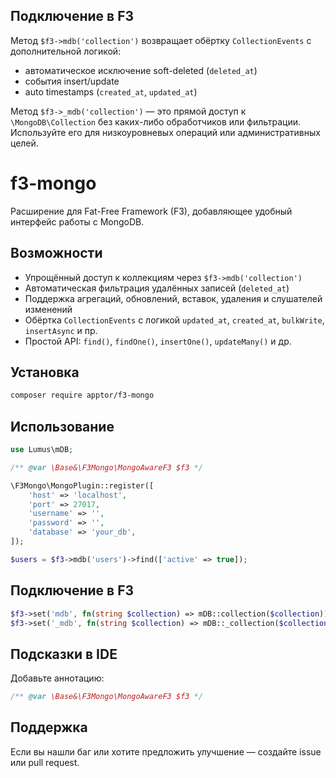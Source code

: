 ## Подключение в F3

Метод `$f3->mdb('collection')` возвращает обёртку `CollectionEvents` с дополнительной логикой:

- автоматическое исключение soft-deleted (`deleted_at`)
- события insert/update
- auto timestamps (`created_at`, `updated_at`)

Метод `$f3->_mdb('collection')` — это прямой доступ к `\MongoDB\Collection` без каких-либо обработчиков или фильтрации. Используйте его для низкоуровневых операций или административных целей.

# f3-mongo

Расширение для Fat-Free Framework (F3), добавляющее удобный интерфейс работы с MongoDB.

## Возможности

- Упрощённый доступ к коллекциям через `$f3->mdb('collection')`
- Автоматическая фильтрация удалённых записей (`deleted_at`)
- Поддержка агрегаций, обновлений, вставок, удаления и слушателей изменений
- Обёртка `CollectionEvents` с логикой `updated_at`, `created_at`, `bulkWrite`, `insertAsync` и пр.
- Простой API: `find()`, `findOne()`, `insertOne()`, `updateMany()` и др.

## Установка

```bash
composer require apptor/f3-mongo
```

## Использование

```php
use Lumus\mDB;

/** @var \Base&\F3Mongo\MongoAwareF3 $f3 */

\F3Mongo\MongoPlugin::register([
    'host' => 'localhost',
    'port' => 27017,
    'username' => '',
    'password' => '',
    'database' => 'your_db',
]);

$users = $f3->mdb('users')->find(['active' => true]);
```

## Подключение в F3

```php
$f3->set('mdb', fn(string $collection) => mDB::collection($collection));
$f3->set('_mdb', fn(string $collection) => mDB::_collection($collection));
```

## Подсказки в IDE

Добавьте аннотацию:

```php
/** @var \Base&\F3Mongo\MongoAwareF3 $f3 */
```

## Поддержка

Если вы нашли баг или хотите предложить улучшение — создайте issue или pull request.
